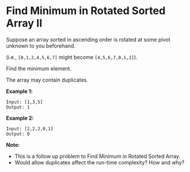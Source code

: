 # Find Minimum in Rotated Sorted Array II

Suppose an array sorted in ascending order is rotated at some pivot unknown to you beforehand.

(i.e.,  `[0,1,2,4,5,6,7]` might become  `[4,5,6,7,0,1,2]`).

Find the minimum element.

The array may contain duplicates.

__Example 1:__

```pseudo
Input: [1,3,5]
Output: 1
```

__Example 2:__

```pseudo
Input: [2,2,2,0,1]
Output: 0
```

__Note:__

- This is a follow up problem to Find Minimum in Rotated Sorted Array.
- Would allow duplicates affect the run-time complexity? How and why?